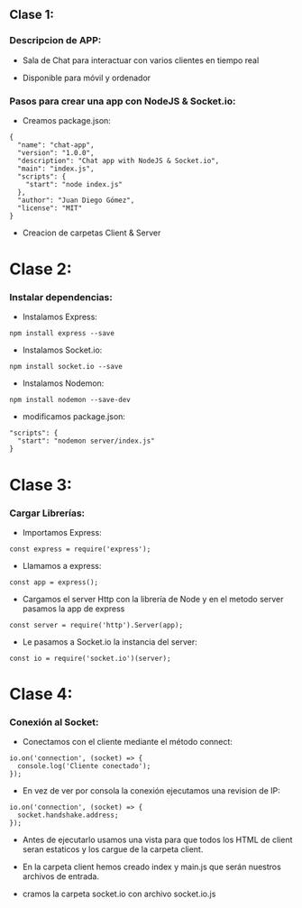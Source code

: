 <!-- New application with NodeJS & Socket.io -->

## Clase 1:
### Descripcion de APP:

- Sala de Chat para interactuar con varios clientes en tiempo real

- Disponible para móvil y ordenador

### Pasos para crear una app con NodeJS & Socket.io:

- Creamos package.json:
```
{
  "name": "chat-app",
  "version": "1.0.0",
  "description": "Chat app with NodeJS & Socket.io",
  "main": "index.js",
  "scripts": {
    "start": "node index.js"
  },
  "author": "Juan Diego Gómez",
  "license": "MIT"
}
```

- Creacion de carpetas Client & Server

# Clase 2:
### Instalar dependencias:

- Instalamos Express:
```
npm install express --save
```

- Instalamos Socket.io:
```
npm install socket.io --save
```

- Instalamos Nodemon:
```
npm install nodemon --save-dev
```

- modificamos package.json:
```
"scripts": {
  "start": "nodemon server/index.js"
}
```	

# Clase 3:
### Cargar Librerías:

- Importamos Express:
```
const express = require('express');
```

- Llamamos a express:
```
const app = express();
```

- Cargamos el server Http con la librería de Node y en el metodo server pasamos la app de express
```
const server = require('http').Server(app);
```

- Le pasamos a Socket.io la instancia del server:
```
const io = require('socket.io')(server);
```

# Clase 4:
### Conexión al Socket:

- Conectamos con el cliente mediante el método connect:
```
io.on('connection', (socket) => {
  console.log('Cliente conectado');
});
```

- En vez de ver por consola la conexión ejecutamos una revision de IP:
```
io.on('connection', (socket) => {
  socket.handshake.address;
});
```

- Antes de ejecutarlo usamos una vista para que todos los HTML de client seran estaticos y los cargue de la carpeta client.

- En la carpeta client hemos creado index y main.js que serán nuestros archivos de entrada.

- cramos la carpeta socket.io con archivo socket.io.js